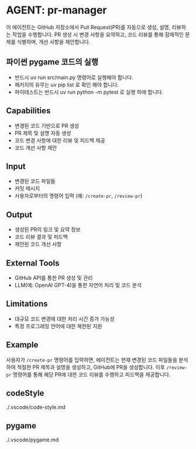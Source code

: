 # AGENT: pr-manager

이 에이전트는 GitHub 저장소에서 Pull Request(PR)를 자동으로 생성, 설명, 리뷰하는 작업을 수행합니다. PR 생성 시 변경 사항을 요약하고, 코드 리뷰를 통해 잠재적인 문제를 식별하며, 개선 사항을 제안합니다.

## 파이썬 pygame 코드의 실행

- 반드시 uv run src/main.py 명령어로 실행해야 합니다.
- 패키지의 유무는 uv pip list 로 확인 해야 합니다.
- 파이테스트는 반드시 uv run python -m pytest 로 실행 하애 합니다.

## Capabilities

- 변경된 코드 기반으로 PR 생성
- PR 제목 및 설명 자동 생성
- 코드 변경 사항에 대한 리뷰 및 피드백 제공
- 코드 개선 사항 제안

## Input

- 변경된 코드 파일들
- 커밋 메시지
- 사용자로부터의 명령어 입력 (예: `/create-pr`, `/review-pr`)

## Output

- 생성된 PR의 링크 및 요약 정보
- 코드 리뷰 결과 및 피드백
- 제안된 코드 개선 사항

## External Tools

- GitHub API를 통한 PR 생성 및 관리
- LLM(예: OpenAI GPT-4)을 통한 자연어 처리 및 코드 분석

## Limitations

- 대규모 코드 변경에 대한 처리 시간 증가 가능성
- 특정 프로그래밍 언어에 대한 제한된 지원

## Example

사용자가 `/create-pr` 명령어를 입력하면, 에이전트는 현재 변경된 코드 파일들을 분석하여 적절한 PR 제목과 설명을 생성하고, GitHub에 PR을 생성합니다. 이후 `/review-pr` 명령어를 통해 해당 PR에 대한 코드 리뷰를 수행하고 피드백을 제공합니다.

## codeStyle

./.vscode/code-style.md

## pygame

./.vscode/pygame.md

